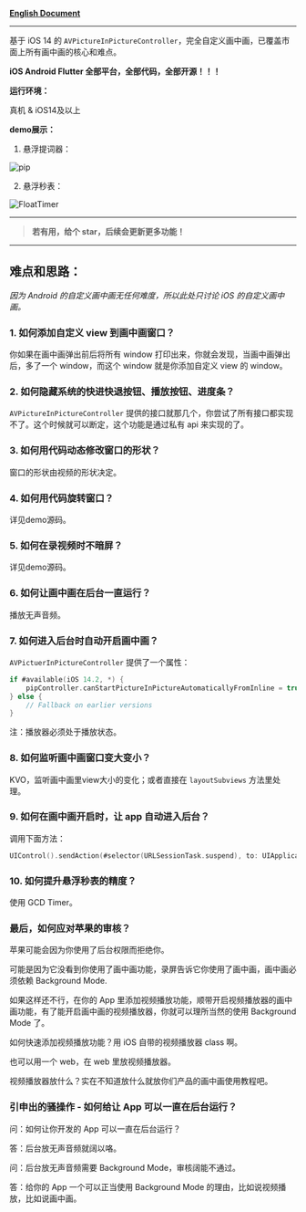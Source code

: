 **[English Document](README_en.md)**

---

基于 iOS 14 的 `AVPictureInPictureController`，完全自定义画中画，已覆盖市面上所有画中画的核心和难点。

**iOS Android Flutter 全部平台，全部代码，全部开源！！！**


**运行环境：**

真机 & iOS14及以上

**demo展示：**


1. 悬浮提词器：

![pip](pip.gif)


2. 悬浮秒表：

![FloatTimer](悬浮秒表.PNG)

---


> **若有用，给个 star，后续会更新更多功能！**


---


## 难点和思路：

*因为 Android 的自定义画中画无任何难度，所以此处只讨论 iOS 的自定义画中画。*

### 1. 如何添加自定义 view 到画中画窗口？

你如果在画中画弹出前后将所有 window 打印出来，你就会发现，当画中画弹出后，多了一个 window，而这个 window 就是你添加自定义 view 的 window。

### 2. 如何隐藏系统的快进快退按钮、播放按钮、进度条？

`AVPictureInPictureController` 提供的接口就那几个，你尝试了所有接口都实现不了。这个时候就可以断定，这个功能是通过私有 api 来实现的了。

### 3. 如何用代码动态修改窗口的形状？

窗口的形状由视频的形状决定。

### 4. 如何用代码旋转窗口？

详见demo源码。


### 5. 如何在录视频时不暗屏？

详见demo源码。


### 6. 如何让画中画在后台一直运行？

播放无声音频。


### 7. 如何进入后台时自动开启画中画？

`AVPictuerInPictureController` 提供了一个属性：


```swift
if #available(iOS 14.2, *) {
    pipController.canStartPictureInPictureAutomaticallyFromInline = true
} else {
    // Fallback on earlier versions
}
```

注：播放器必须处于播放状态。


### 8. 如何监听画中画窗口变大变小？

KVO，监听画中画里view大小的变化；或者直接在 `layoutSubviews` 方法里处理。


### 9. 如何在画中画开启时，让 app 自动进入后台？

调用下面方法：

```swift
UIControl().sendAction(#selector(URLSessionTask.suspend), to: UIApplication.shared, for: nil)
```

### 10. 如何提升悬浮秒表的精度？

使用 GCD Timer。


### 最后，如何应对苹果的审核？

苹果可能会因为你使用了后台权限而拒绝你。

可能是因为它没看到你使用了画中画功能，录屏告诉它你使用了画中画，画中画必须依赖 Background Mode.

如果这样还不行，在你的 App 里添加视频播放功能，顺带开启视频播放器的画中画功能，有了能开启画中画的视频播放器，你就可以理所当然的使用 Background Mode 了。

如何快速添加视频播放功能？用 iOS 自带的视频播放器 class 啊。

也可以用一个 web，在 web 里放视频播放器。

视频播放器放什么？实在不知道放什么就放你们产品的画中画使用教程吧。


### 引申出的骚操作 - 如何给让 App 可以一直在后台运行？

问：如何让你开发的 App 可以一直在后台运行？

答：后台放无声音频就阔以咯。


问：后台放无声音频需要 Background Mode，审核阔能不通过。

答：给你的 App 一个可以正当使用 Background Mode 的理由，比如说视频播放，比如说画中画。


